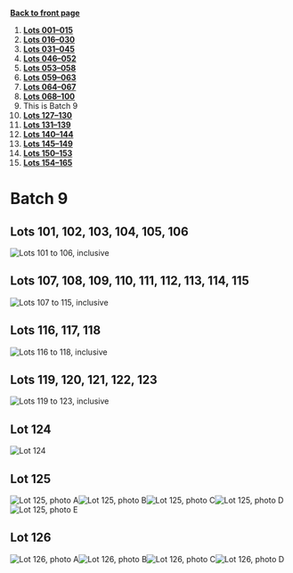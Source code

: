 [**Back to front page**](/README.md)
1.  [**Lots 001&ndash;015**](/Batch-01.md)
2.  [**Lots 016&ndash;030**](/Batch-02.md)
3.  [**Lots 031&ndash;045**](/Batch-03.md)
4.  [**Lots 046&ndash;052**](/Batch-04.md)
5.  [**Lots 053&ndash;058**](/Batch-05.md)
6.  [**Lots 059&ndash;063**](/Batch-06.md)
7.  [**Lots 064&ndash;067**](/Batch-07.md)
8.  [**Lots 068&ndash;100**](/Batch-08.md)
9.  This is Batch 9
10. [**Lots 127&ndash;130**](/Batch-10.md)
11. [**Lots 131&ndash;139**](/Batch-11.md)
12. [**Lots 140&ndash;144**](/Batch-12.md)
13. [**Lots 145&ndash;149**](/Batch-13.md)
14. [**Lots 150&ndash;153**](/Batch-14.md)
15. [**Lots 154&ndash;165**](/Batch-15.md)

# Batch 9
<section>
    <h2>Lots 101, 102, 103, 104, 105, 106</h2>
    <img src="../pic/train-101-102-103-104-105-106.jpg" alt="Lots 101 to 106, inclusive">
</section>
<section>
    <h2>Lots 107, 108, 109, 110, 111, 112, 113, 114, 115</h2>
    <img src="../pic/train-107-108-109-110-111-112-113-114-115.jpg" alt="Lots 107 to 115, inclusive">
</section>
<section>
    <h2>Lots 116, 117, 118</h2>
    <img src="../pic/train-116-117-118.jpg" alt="Lots 116 to 118, inclusive">
</section>
<section>
    <h2>Lots 119, 120, 121, 122, 123</h2>
    <img src="../pic/train-119-120-121-122-123.jpg" alt="Lots 119 to 123, inclusive">
</section>
<section>
    <h2>Lot 124</h2>
    <img src="../pic/train-124.jpg" alt="Lot 124">
</section>
<section>
    <h2>Lot 125</h2>
    <img src="../pic/train-125a.jpg" alt="Lot 125, photo A"><img src="../pic/train-125b.jpg" alt="Lot 125, photo B"><img src="../pic/train-125c.jpg" alt="Lot 125, photo C"><img src="../pic/train-125D.jpg" alt="Lot 125, photo D"><img src="../pic/train-125e.jpg" alt="Lot 125, photo E"></section>
<section>
    <h2>Lot 126</h2>
    <img src="../pic/train-126a.jpg" alt="Lot 126, photo A"><img src="../pic/train-126b.jpg" alt="Lot 126, photo B"><img src="../pic/train-126c.jpg" alt="Lot 126, photo C"><img src="../pic/train-126d.jpg" alt="Lot 126, photo D">
</section>